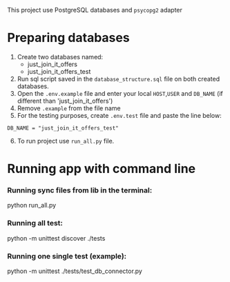 This project use PostgreSQL databases and `psycopg2` adapter

# Preparing databases
1. Create two databases named:
   * just_join_it_offers
   * just_join_it_offers_test
2. Run sql script saved in the `database_structure.sql` file on both created databases.
3. Open the `.env.example` file and enter your local `HOST`,`USER` and `DB_NAME` (if different than 'just_join_it_offers') 
4. Remove `.example` from the file name
5. For the testing purposes, create `.env.test` file and paste the line below:
```
DB_NAME = "just_join_it_offers_test"
```
6. To run project use `run_all.py` file.



# Running app with command line

### Running sync files from lib in the terminal:
python run_all.py

### Running all test:
python -m unittest discover ./tests   

### Running one single test (example):
python -m unittest ./tests/test_db_connector.py


